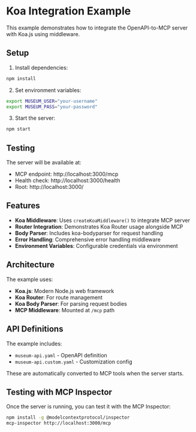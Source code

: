 # Koa Integration Example

This example demonstrates how to integrate the OpenAPI-to-MCP server with Koa.js using middleware.

## Setup

1. Install dependencies:
```bash
npm install
```

2. Set environment variables:
```bash
export MUSEUM_USER="your-username"
export MUSEUM_PASS="your-password"
```

3. Start the server:
```bash
npm start
```

## Testing

The server will be available at:
- MCP endpoint: http://localhost:3000/mcp
- Health check: http://localhost:3000/health
- Root: http://localhost:3000/

## Features

- **Koa Middleware**: Uses `createKoaMiddleware()` to integrate MCP server
- **Router Integration**: Demonstrates Koa Router usage alongside MCP
- **Body Parser**: Includes koa-bodyparser for request handling
- **Error Handling**: Comprehensive error handling middleware
- **Environment Variables**: Configurable credentials via environment

## Architecture

The example uses:
- **Koa.js**: Modern Node.js web framework
- **Koa Router**: For route management
- **Koa Body Parser**: For parsing request bodies
- **MCP Middleware**: Mounted at `/mcp` path

## API Definitions

The example includes:
- `museum-api.yaml` - OpenAPI definition
- `museum-api.custom.yaml` - Customization config

These are automatically converted to MCP tools when the server starts.

## Testing with MCP Inspector

Once the server is running, you can test it with the MCP Inspector:

```bash
npm install -g @modelcontextprotocol/inspector
mcp-inspector http://localhost:3000/mcp
```